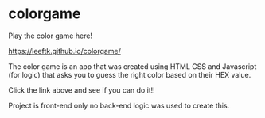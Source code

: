 # colorgame
Play the color game here!

https://leeftk.github.io/colorgame/


The color game is an app that was created using HTML CSS and Javascript (for logic) that asks you to guess the right color based on their HEX value.

Click the link above and see if you can do it!!

Project is front-end only no back-end logic was used to create this.
